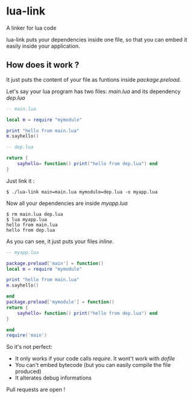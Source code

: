 # lua-link
A linker for lua code

lua-link puts your dependencies inside one file, so that you can embed it easily inside your application.

## How does it work ?
It just puts the content of your file as funtions inside _package.preload_.

Let's say your lua program has two files: _main.lua_ and its dependency _dep.lua_

```lua
-- main.lua

local m = require "mymodule"

print "hello from main.lua"
m.sayhello()
```

```lua
-- dep.lua

return {
	sayhello= function() print("hello from dep.lua") end
}
```

Just link it :

    $ ./lua-link main=main.lua mymodule=dep.lua -o myapp.lua

Now all your dependencies are inside _myapp.lua_

	$ rm main.lua dep.lua
    $ lua myapp.lua
    hello from main.lua
    hello from dep.lua
    
As you can see, it just puts your files _inline_.
    
```lua
-- myapp.lua

package.preload['main'] = function()
local m = require "mymodule"

print "hello from main.lua"
m.sayhello()

end
package.preload['mymodule'] = function()
return {
	sayhello= function() print("hello from dep.lua") end
}

end
require('main')
```

So it's not perfect:

- It only works if your code calls _require_. It wont't work with _dofile_ 
- You can't embed bytecode (but you can easily compile the file produced)
- It alterates debug informations

Pull requests are open !
